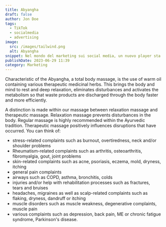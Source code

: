 ```yaml
---
title: Abyangha
draft: false
author: Jon Doe
tags:
  - TikTok
  - socialmedia
  - advertising
image:
  src: /images/tailwind.png
  alt: Abyangha
snippet: Nel mondo del marketing sui social media, un nuovo player sta avendo un impatto significativo TikTok. Questa guida esplora il potenziale degli annunci su TikTok e come sfruttarli efficacemente
publishDate: 2023-06-29 11:39
category: Marketing
---
```

Characteristic of the Abyangha, a total body massage, is the use of warm oil containing various therapeutic medicinal herbs. This brings the body and mind to rest and deep relaxation, eliminates disturbances and activates the metabolism so that waste products are discharged through the body faster and more efficiently. 

A distinction is made within our massage between relaxation massage and therapeutic massage. Relaxation massage prevents disturbances in the body. Regular massage is highly recommended within the Ayurvedic tradition. Therapeutic massage positively influences disruptions that have occurred. You can think of:

- stress-related complaints such as burnout, overtiredness, neck and/or shoulder problems
- Rheumatism-related complaints such as arthritis, osteoarthritis, fibromyalgia, gout, joint problems
- skin-related complaints such as acne, psoriasis, eczema, mold, dryness, itching 
- general pain complaints
- airways such as COPD, asthma, bronchitis, colds
- injuries and/or help with rehabilitation processes such as fractures, tears and bruises
- headaches, migraines as well as scalp-related complaints such as flaking, dryness, dandruff or itching
- muscle disorders such as muscle weakness, degenerative complaints, muscle pain
- various complaints such as depression, back pain, ME or chronic fatigue syndrome, Parkinson's disease.
